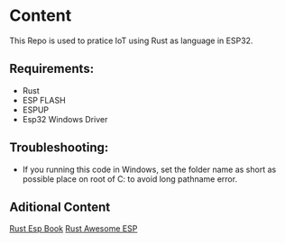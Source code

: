 # Content
This Repo is used to pratice IoT using Rust as language in ESP32.

## Requirements: 
* Rust
* ESP FLASH
* ESPUP 
* Esp32 Windows Driver

## Troubleshooting:
* If you running this code in Windows, set the folder name as short as possible place on root of C: to avoid long pathname error. 

## Aditional Content
[Rust Esp Book](https://docs.esp-rs.org/book/)
[Rust Awesome ESP](https://github.com/esp-rs/awesome-esp-rust)

